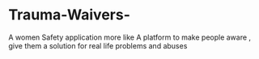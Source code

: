 # Trauma-Waivers-
A women Safety application more like A platform to make people aware , give them a solution for real life problems and abuses 
